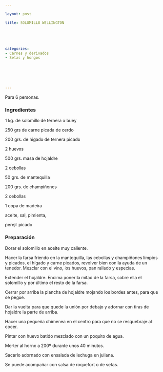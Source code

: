 ```yaml
---

layout: post

title: SOLOMILLO WELLINGTON





categories:
- Carnes y derivados
- Setas y hongos






---
```


Para 6 personas.

<h3>Ingredientes</h3>

1 kg. de solomillo de ternera o buey

250 grs de carne picada de cerdo

200 grs. de higado de ternera picado

2 huevos

500 grs. masa de hojaldre

2 cebollas

50 grs. de mantequilla

200 grs. de champiñones

2 cebollas

1 copa de madeira

aceite, sal, pimienta,

perejil picado

<h3>Preparación</h3>

Dorar el solomillo en aceite muy caliente.

Hacer la farsa friendo en la mantequilla, las cebollas y champiñones limpios y picados, el hígado y carne picados, revolver bien con la ayuda de un tenedor. Mezclar con el vino, los huevos, pan rallado y especias.

Extender el hojaldre. Encima poner la mitad de la farsa, sobre ella el solomillo y por último el resto de la farsa.

Cerrar por arriba la plancha de hojaldre mojando los bordes antes, para que se pegue.

Dar la vuelta para que quede la unión por debajo y adornar con tiras de hojaldre la parte de arriba.

Hacer una pequeña chimenea en el centro para que no se resquebraje al cocer.

Pintar con huevo batido mezclado con un poquito de agua.

Merter al horno a 200&ordm; durante unos 40 minutos.

Sacarlo adornado con ensalada de lechuga en juliana.

Se puede acompañar con salsa de roquefort o de setas.

